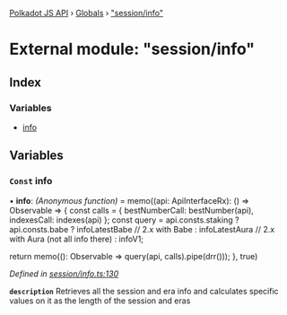 [Polkadot JS API](../README.md) › [Globals](../globals.md) › ["session/info"](_session_info_.md)

# External module: "session/info"

## Index

### Variables

* [info](_session_info_.md#const-info)

## Variables

### `Const` info

• **info**: *(Anonymous function)* =  memo((api: ApiInterfaceRx): () => Observable<DerivedSessionInfo> => {
  const calls = {
    bestNumberCall: bestNumber(api),
    indexesCall: indexes(api)
  };
  const query = api.consts.staking
    ? api.consts.babe
      ? infoLatestBabe // 2.x with Babe
      : infoLatestAura // 2.x with Aura (not all info there)
    : infoV1;

  return memo((): Observable<DerivedSessionInfo> =>
    query(api, calls).pipe(drr()));
}, true)

*Defined in [session/info.ts:130](https://github.com/polkadot-js/api/blob/e601ae27a1/packages/api-derive/src/session/info.ts#L130)*

**`description`** Retrieves all the session and era info and calculates specific values on it as the length of the session and eras
